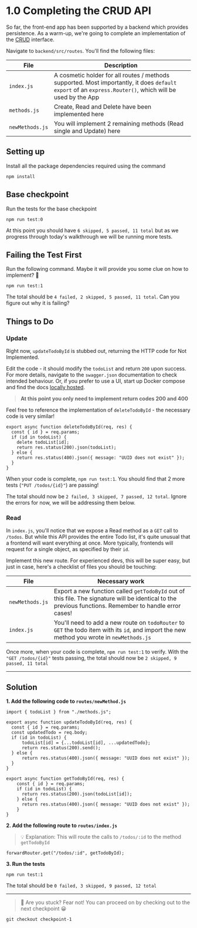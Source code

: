 # 1.0 Completing the CRUD API

So far, the front-end app has been supported by a backend which provides persistence. As a warm-up, we're going to complete an implementation of the [CRUD](https://en.wikipedia.org/wiki/Create,_read,_update_and_delete) interface.

Navigate to `backend/src/routes`. You'll find the following files:

| File      | Description |
| ----------- | ----------- |
| `index.js`      | A cosmetic holder for all routes / methods supported. Most importantly, it does `default export` of an `express.Router()`, which will be used by the App  |
| `methods.js`   | Create, Read and Delete have been implemented here |
| `newMethods.js`   | You will implement 2 remaining methods (Read single and Update) here |

## Setting up
Install all the package dependencies required using the command
```
npm install
```

## Base checkpoint
Run the tests for the base checkpoint
```
npm run test:0
```

At this point you should have `6 skipped, 5 passed, 11 total` but as we progress through today's walkthrough we will be running more tests.

## Failing the Test First

Run the following command. Maybe it will provide you some clue on how to implement? 🤔

```
npm run test:1
```
The total should be `4 failed, 2 skipped, 5 passed, 11 total`. Can you figure out why it is failing?

## Things to Do

### Update
Right now, `updateTodoById` is stubbed out, returning the HTTP code for Not Implemented.

Edit the code - it should modify the `todoList` and return `200` upon success. For more details, navigate to the `swagger.json` documentation to check intended behaviour. Or, if you prefer to use a UI, start up Docker compose and find the docs [locally hosted](http://localhost:3001/swagger).

> **At this point you only need to implement return codes 200 and 400**

Feel free to reference the implementation of `deleteTodoById` - the necessary code is very similar!

```
export async function deleteTodoById(req, res) {
  const { id } = req.params;
  if (id in todoList) {
    delete todoList[id];
    return res.status(200).json(todoList);
  } else {
    return res.status(400).json({ message: "UUID does not exist" });
  }
}
```

When your code is complete, `npm run test:1`. You should find that 2 more tests (`"PUT /todos/{id}"`) are passing!

The total should now be `2 failed, 3 skipped, 7 passed, 12 total`. Ignore the errors for now, we will be addressing them below.

### Read
In `index.js`, you'll notice that we expose a Read method as a `GET` call to `/todos`. But while this API provides the entire Todo list, it's quite unusual that a frontend will want everything at once. More typically, frontends will request for a single object, as specified by their `id`.

Implement this new route. For experienced devs, this will be super easy, but just in case, here's a checklist of files you should be touching:

| File      | Necessary work |
| ----------- | ----------- |
| `newMethods.js`   | Export a new function called `getTodoById` out of this file. The signature will be identical to the previous functions. Remember to handle error cases! |
| `index.js`      | You'll need to add a new route on `todoRouter` to `GET` the todo item with its `id`, and import the new method you wrote in `newMethods.js` |


Once more, when your code is complete, `npm run test:1` to verify. With the `"GET /todos/{id}"` tests passing, the total should now be `2 skipped, 9 passed, 11 total`

---

## Solution

**1. Add the following code to `routes/newMethod.js`**
```
import { todoList } from "./methods.js";

export async function updateTodoById(req, res) {
  const { id } = req.params;
  const updatedTodo = req.body;
  if (id in todoList) {
      todoList[id] = {...todoList[id], ...updatedTodo};
      return res.status(200).send();
  } else {
      return res.status(400).json({ message: "UUID does not exist" });
  }
}

export async function getTodoById(req, res) {
    const { id } = req.params;
    if (id in todoList) {
      return res.status(200).json(todoList[id]);
    } else {
      return res.status(400).json({ message: "UUID does not exist" });
    }
}
```

**2. Add the following route to `routes/index.js`**
> 💡 Explanation: This will route the calls to `/todos/:id` to the method `getTodoById`

```
forwardRouter.get("/todos/:id", getTodoById);
```

**3. Run the tests**

```
npm run test:1
```

The total should be `0 failed, 3 skipped, 9 passed, 12 total`

---

> 🚩 Are you stuck? Fear not! You can proceed on by checking out to the next checkpoint 😀
```
git checkout checkpoint-1
```